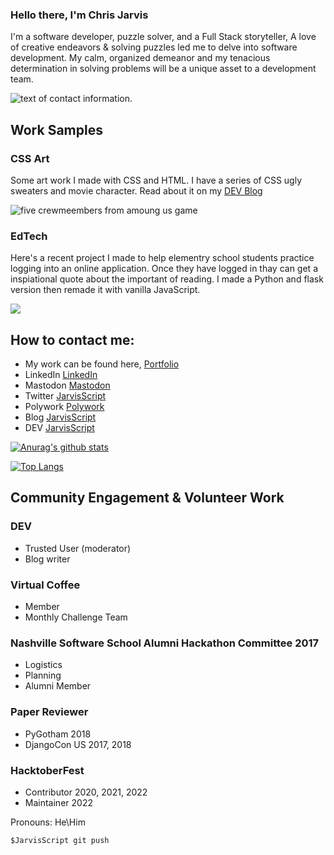 ### Hello there, I'm Chris Jarvis

I'm a software developer, puzzle solver, and a Full Stack storyteller,  A love of creative endeavors & solving puzzles led me to delve into software development.  My calm, organized demeanor and my tenacious determination in solving problems will be a unique asset to a development team.

<img src="https://dev-to-uploads.s3.amazonaws.com/uploads/articles/20m07vdw87mvfsonfa1c.jpg" alt="text of contact information.">

## Work Samples

### CSS Art

Some art work I made with CSS and HTML. I have a series of CSS ugly sweaters and movie character. Read about it on my <a href="https://dev.to/jarvisscript" Target="blamk" rel="noreferrer"> DEV Blog</a>

<img src="https://dev-to-uploads.s3.amazonaws.com/uploads/articles/o324motpbz7dpsdyfym9.jpg" alt="five crewmeembers from amoung us game">

### EdTech

 Here's a recent project I made to help elementry school students practice logging into an online application. Once they have logged in thay can get a inspiational quote about the important of reading. I made a Python and flask version then remade it with vanilla JavaScript.
 

 <img src="http://christopherleejarvis.com/JarvisScript/wp-content/uploads/2019/09/book_nook_quote.jpg">



## How to contact me:
- My work can be found here, <a href="https://www.christopherleejarvis.com" target="_blank" Rel="noreferrer">Portfolio</a>
- LinkedIn <a href="https://www.linkedin.com/in/christopherljarvis/" target="_blank" Rel="noreferrer">LinkedIn</a>
- Mastodon <a rel="me nofollow" href="https://hachyderm.io/@jarvisscript" target="blank" Rel="nofeferrer">Mastodon</a>
- Twitter <a href="https://twitter.com/JarvisScript" target="blank" Rel="noreferrer">JarvisScript</a> 
- Polywork <a href="https://www.polywork.com/chrisjarvis" rel="noreferrer">Polywork</a>
- Blog <a href="https://www.christopherleejarvis.com/JarvisScript" target="blank" Rel="noreferrer">JarvisScript</a>
- DEV <a href="https://dev.to/jarvisscript" Target="blamk" rel="noreferrer">JarvisScript</a>


 [![Anurag's github stats](https://github-readme-stats.vercel.app/api?username=CLJarvis&show_icons=true&count_private=true&theme=prussian)](https://github.com/anuraghazra/github-readme-stats) 
 
 [![Top Langs](https://github-readme-stats.vercel.app/api/top-langs/?username=CLJarvis&theme=prussian&layout=compact)](https://github.com/anuraghazra/github-readme-stats)

## Community Engagement & Volunteer Work

### DEV
- Trusted User (moderator)
- Blog writer

### Virtual Coffee
- Member
- Monthly Challenge Team 

### Nashville Software School Alumni Hackathon Committee 2017
- Logistics
- Planning
- Alumni Member

### Paper Reviewer
- PyGotham 2018
- DjangoCon US  2017, 2018

### HacktoberFest 
- Contributor 2020, 2021, 2022
- Maintainer 2022



 Pronouns: He\Him 
 
 

 ```
$JarvisScript git push
```

<!--
**ClJarvis/ClJarvis** is a ✨ _special_ ✨ repository because its `README.md` (this file) appears on your GitHub profile.

Here are some ideas to get you started:

- 🔭 I’m currently working on ...
- 🌱 I’m currently learning ...
- 👯 I’m looking to collaborate on ...
- 🤔 I’m looking for help with ...
- 💬 Ask me about ...
- 📫 How to reach me: ...
- 😄 Pronouns: ...
- ⚡ Fun fact: ...


## Hear Me
An interview from bootcamp.
<a href="https://soundcloud.com/nashville-software-school/chris-jarvis">Listen to my graduation interview</a>

-->
